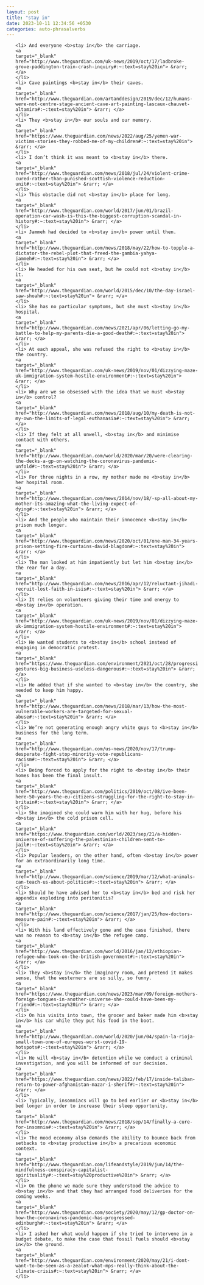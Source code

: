 ```yaml
---
layout: post
title: "stay in"
date: 2023-10-11 12:34:56 +0530
categories: auto-phrasalverbs
---
```

<ol>

    <li> And everyone <b>stay in</b> the carriage.
    <a 
    target="_blank" 
    href="http://www.theguardian.com/uk-news/2019/oct/17/ladbroke-grove-paddington-train-crash-inquiry#:~:text=stay%20in"> &rarr; </a>
    </li>
    <li> Cave paintings <b>stay in</b> their caves.
    <a 
    target="_blank" 
    href="http://www.theguardian.com/artanddesign/2019/dec/12/humans-were-not-centre-stage-ancient-cave-art-painting-lascaux-chauvet-altamira#:~:text=stay%20in"> &rarr; </a>
    </li>
    <li> They <b>stay in</b> our souls and our memory.
    <a 
    target="_blank" 
    href="https://www.theguardian.com/news/2022/aug/25/yemen-war-victims-stories-they-robbed-me-of-my-children#:~:text=stay%20in"> &rarr; </a>
    </li>
    <li> I don’t think it was meant to <b>stay in</b> there.
    <a 
    target="_blank" 
    href="http://www.theguardian.com/news/2018/jul/24/violent-crime-cured-rather-than-punished-scottish-violence-reduction-unit#:~:text=stay%20in"> &rarr; </a>
    </li>
    <li> This obstacle did not <b>stay in</b> place for long.
    <a 
    target="_blank" 
    href="http://www.theguardian.com/world/2017/jun/01/brazil-operation-car-wash-is-this-the-biggest-corruption-scandal-in-history#:~:text=stay%20in"> &rarr; </a>
    </li>
    <li> Jammeh had decided to <b>stay in</b> power until then.
    <a 
    target="_blank" 
    href="http://www.theguardian.com/news/2018/may/22/how-to-topple-a-dictator-the-rebel-plot-that-freed-the-gambia-yahya-jammeh#:~:text=stay%20in"> &rarr; </a>
    </li>
    <li> He headed for his own seat, but he could not <b>stay in</b> it.
    <a 
    target="_blank" 
    href="http://www.theguardian.com/world/2015/dec/10/the-day-israel-saw-shoah#:~:text=stay%20in"> &rarr; </a>
    </li>
    <li> She has no particular symptoms, but she must <b>stay in</b> hospital.
    <a 
    target="_blank" 
    href="http://www.theguardian.com/news/2021/apr/06/letting-go-my-battle-to-help-my-parents-die-a-good-death#:~:text=stay%20in"> &rarr; </a>
    </li>
    <li> At each appeal, she was refused the right to <b>stay in</b> the country.
    <a 
    target="_blank" 
    href="http://www.theguardian.com/uk-news/2019/nov/01/dizzying-maze-uk-immigration-system-hostile-environment#:~:text=stay%20in"> &rarr; </a>
    </li>
    <li> Why are we so obsessed with the idea that we must <b>stay in</b> control?
    <a 
    target="_blank" 
    href="http://www.theguardian.com/news/2018/aug/10/my-death-is-not-my-own-the-limits-of-legal-euthanasia#:~:text=stay%20in"> &rarr; </a>
    </li>
    <li> If they felt at all unwell, <b>stay in</b> and minimise contact with others.
    <a 
    target="_blank" 
    href="http://www.theguardian.com/world/2020/mar/20/were-clearing-the-decks-a-gp-on-watching-the-coronavirus-pandemic-unfold#:~:text=stay%20in"> &rarr; </a>
    </li>
    <li> For three nights in a row, my mother made me <b>stay in</b> her hospital room.
    <a 
    target="_blank" 
    href="http://www.theguardian.com/news/2014/nov/18/-sp-all-about-my-mother-its-amazing-what-the-living-expect-of-dying#:~:text=stay%20in"> &rarr; </a>
    </li>
    <li> And the people who maintain their innocence <b>stay in</b> prison much longer.
    <a 
    target="_blank" 
    href="http://www.theguardian.com/news/2020/oct/01/one-man-34-years-prison-setting-fire-curtains-david-blagdon#:~:text=stay%20in"> &rarr; </a>
    </li>
    <li> The man looked at him impatiently but let him <b>stay in</b> the rear for a day.
    <a 
    target="_blank" 
    href="http://www.theguardian.com/news/2016/apr/12/reluctant-jihadi-recruit-lost-faith-in-isis#:~:text=stay%20in"> &rarr; </a>
    </li>
    <li> It relies on volunteers giving their time and energy to <b>stay in</b> operation.
    <a 
    target="_blank" 
    href="http://www.theguardian.com/uk-news/2019/nov/01/dizzying-maze-uk-immigration-system-hostile-environment#:~:text=stay%20in"> &rarr; </a>
    </li>
    <li> He wanted students to <b>stay in</b> school instead of engaging in democratic protest.
    <a 
    target="_blank" 
    href="https://www.theguardian.com/environment/2021/oct/28/progressive-gestures-big-business-useless-dangerous#:~:text=stay%20in"> &rarr; </a>
    </li>
    <li> He added that if she wanted to <b>stay in</b> the country, she needed to keep him happy.
    <a 
    target="_blank" 
    href="http://www.theguardian.com/news/2018/mar/13/how-the-most-vulnerable-workers-are-targeted-for-sexual-abuse#:~:text=stay%20in"> &rarr; </a>
    </li>
    <li> We’re not generating enough angry white guys to <b>stay in</b> business for the long term.
    <a 
    target="_blank" 
    href="http://www.theguardian.com/us-news/2020/nov/17/trump-desperate-fight-stop-minority-vote-republicans-racism#:~:text=stay%20in"> &rarr; </a>
    </li>
    <li> Being forced to apply for the right to <b>stay in</b> their homes has been the final insult.
    <a 
    target="_blank" 
    href="http://www.theguardian.com/politics/2019/oct/08/ive-been-here-50-years-the-eu-citizens-struggling-for-the-right-to-stay-in-britain#:~:text=stay%20in"> &rarr; </a>
    </li>
    <li> She imagined she could warm him with her hug, before his <b>stay in</b> the cold prison cell.
    <a 
    target="_blank" 
    href="https://www.theguardian.com/world/2023/sep/21/a-hidden-universe-of-suffering-the-palestinian-children-sent-to-jail#:~:text=stay%20in"> &rarr; </a>
    </li>
    <li> Popular leaders, on the other hand, often <b>stay in</b> power for an extraordinarily long time.
    <a 
    target="_blank" 
    href="http://www.theguardian.com/science/2019/mar/12/what-animals-can-teach-us-about-politics#:~:text=stay%20in"> &rarr; </a>
    </li>
    <li> Should he have advised her to <b>stay in</b> bed and risk her appendix exploding into peritonitis?
    <a 
    target="_blank" 
    href="http://www.theguardian.com/science/2017/jan/25/how-doctors-measure-pain#:~:text=stay%20in"> &rarr; </a>
    </li>
    <li> With his land effectively gone and the case finished, there was no reason to <b>stay in</b> the refugee camp.
    <a 
    target="_blank" 
    href="http://www.theguardian.com/world/2016/jan/12/ethiopian-refugee-who-took-on-the-british-government#:~:text=stay%20in"> &rarr; </a>
    </li>
    <li> They <b>stay in</b> the imaginary room, and pretend it makes sense, that the westerners are so silly, so funny.
    <a 
    target="_blank" 
    href="https://www.theguardian.com/news/2023/mar/09/foreign-mothers-foreign-tongues-in-another-universe-she-could-have-been-my-friend#:~:text=stay%20in"> &rarr; </a>
    </li>
    <li> On his visits into town, the grocer and baker made him <b>stay in</b> his car while they put his food in the boot.
    <a 
    target="_blank" 
    href="http://www.theguardian.com/world/2020/jun/04/spain-la-rioja-small-town-one-of-europes-worst-covid-19-hotspots#:~:text=stay%20in"> &rarr; </a>
    </li>
    <li> He will <b>stay in</b> detention while we conduct a criminal investigation, and you will be informed of our decision.
    <a 
    target="_blank" 
    href="https://www.theguardian.com/news/2022/feb/17/inside-taliban-return-to-power-afghanistan-mazar-i-sherif#:~:text=stay%20in"> &rarr; </a>
    </li>
    <li> Typically, insomniacs will go to bed earlier or <b>stay in</b> bed longer in order to increase their sleep opportunity.
    <a 
    target="_blank" 
    href="http://www.theguardian.com/news/2018/sep/14/finally-a-cure-for-insomnia#:~:text=stay%20in"> &rarr; </a>
    </li>
    <li> The mood economy also demands the ability to bounce back from setbacks to <b>stay productive in</b> a precarious economic context.
    <a 
    target="_blank" 
    href="http://www.theguardian.com/lifeandstyle/2019/jun/14/the-mindfulness-conspiracy-capitalist-spirituality#:~:text=stay%20productive%20in"> &rarr; </a>
    </li>
    <li> On the phone we made sure they understood the advice to <b>stay in</b> and that they had arranged food deliveries for the coming weeks.
    <a 
    target="_blank" 
    href="http://www.theguardian.com/society/2020/may/12/gp-doctor-on-how-the-coronavirus-pandemic-has-progressed-edinburgh#:~:text=stay%20in"> &rarr; </a>
    </li>
    <li> I asked her what would happen if she tried to intervene in a budget debate, to make the case that fossil fuels should <b>stay in</b> the ground.
    <a 
    target="_blank" 
    href="http://www.theguardian.com/environment/2020/may/21/i-dont-want-to-be-seen-as-a-zealot-what-mps-really-think-about-the-climate-crisis#:~:text=stay%20in"> &rarr; </a>
    </li>